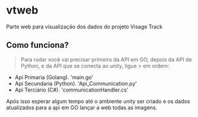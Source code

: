 # vtweb

Parte web para visualização dos dados do projeto Visage Track

## Como funciona?

> Para rodar você vai precisar primeiro da API em GO, depois da API de Python, e da API que se conecta ao unity, ligue >
> em ordem:

- Api Primaria (Golang). 'main.go'
- Api Secundaria (Python). 'Api_Communication.py'
- Api Terciário (C#). 'communicationHandler.cs'

Após isso esperar algum tempo até o ambiente unity ser criado e os dados atualizados para a api em GO lançar a web todas
as imagens.
